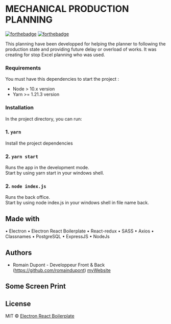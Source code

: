 # MECHANICAL PRODUCTION PLANNING

[![forthebadge](https://forthebadge.com/images/badges/built-by-developers.svg)](https://forthebadge.com)
[![forthebadge](https://forthebadge.com/images/badges/made-with-javascript.svg)](https://forthebadge.com)

This planning have been developped for helping the planner to following the production state and providing future delay or overload of works. It was creating for stop Excel planning who was used.

### Requirements

You must have this dependencies to start the project : 

- Node > 10.x version
- Yarn >= 1.21.3 version

### Installation

In the project directory, you can run:


### 1. `yarn`
Install the project dependencies

### 2. `yarn start`

Runs the app in the development mode.\
Start by using yarn start in your windows shell.

### 2. `node index.js`
Runs the back office.\
Start by using node index.js in your windows shell in file name back.

## Made with

• Electron
• Electron React Boilerplate
• React-redux
• SASS
• Axios 
• Classnames
• PostgreSQL
• ExpressJS
• NodeJs

## Authors

* Romain Dupont - Developpeur Front & Back (https://github.com/romaindupont) [myWebsite](https://www.romaindupont.me/)

## Some Screen Print

## License

MIT © [Electron React Boilerplate](https://github.com/electron-react-boilerplate)

